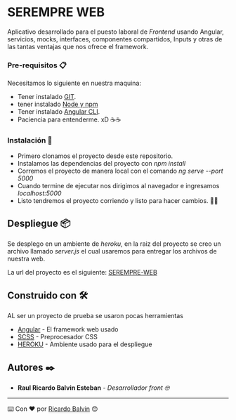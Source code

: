 # SEREMPRE WEB

Aplicativo desarrollado para el puesto laboral de *Frontend* usando Angular, servicios, mocks, interfaces, componentes compartidos, Inputs y otras de las tantas ventajas que nos ofrece el framework.

### Pre-requisitos 📋

Necesitamos lo siguiente en nuestra maquina:
* Tener instalado [GIT](https://git-scm.com/).
* tener instalado [Node y npm](https://nodejs.org/es/)
* Tener instalado [Angular CLI](https://www.npmjs.com/package/@angular/cli).
* Paciencia para entenderme. xD ☕☕

### Instalación 🔧

* Primero clonamos el proyecto desde este repositorio.
* Instalamos las dependencias del proyecto con *npm install*
* Corremos el proyecto de manera local con el comando *ng serve --port 5000*
* Cuando termine de ejecutar nos dirigimos al navegador e ingresamos *localhost:5000*
* Listo tendremos el proyecto corriendo y listo para hacer cambios. 🍺🍺

## Despliegue 📦

Se desplego en un ambiente de *heroku*, en la raiz del proyecto se creo un archivo llamado *server.js* el cual usaremos para entregar los archivos de nuestra web.

La url del proyecto es el siguiente: [SEREMPRE-WEB](https://serempre-web.herokuapp.com/)

## Construido con 🛠️

AL ser un proyecto de prueba se usaron pocas herramientas

* [Angular](http://www.dropwizard.io/1.0.2/docs/) - El framework web usado
* [SCSS](https://maven.apache.org/) - Preprocesador CSS
* [HEROKU](https://rometools.github.io/rome/) - Ambiente usado para el despliegue

## Autores ✒️

* **Raul Ricardo Balvin Esteban** - *Desarrollador front 🤓*


---
⌨️ Con ❤️ por [Ricardo Balvin](https://github.com/Rk-Hk) 😊



